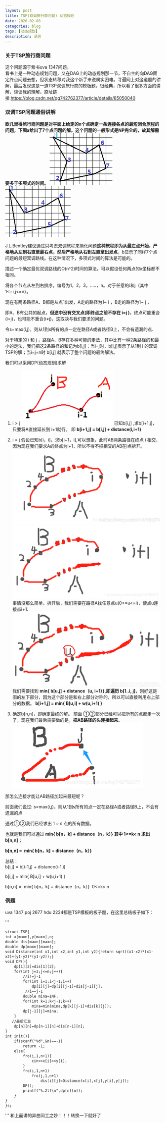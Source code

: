 ```yaml
---
layout: post
title: TSP(双调旅行商问题) 动态规划
date: 2020-02-08
categories: blog
tags: [动态规划]
description: 语言
---
```


### 关于TSP旅行商问题
这个问题源于紫书uva 1347问题。<br>
看书上是一种动态规划问题，又在DAG上的动态规划那一节，不自主的向DAG固定终点问题去想，但状态转移对我这个新手来说属实困难。寻遍网上对这道题的讲解，最后发现这是一道TSP双调旅行商的模板题，很经典，所以看了很多方面的讲解，谈谈我的理解。原址链接:<https://blog.csdn.net/qq742762377/article/details/85050040>

### 双调TSP问题通俗讲解
**欧几里得旅行商问题是对平面上给定的n个点确定一条连接各点的最短闭合旅程的问题，下图a给出了7个点问题的解。这个问题的一般形式是NP完全的，故其解需要多于多项式的时间。**
![tsp1](/img/tsp1.png) ![tsp2](/img/tsp2.png)


J.L.Bentley建议通过只考虑双调旅程来简化问题**这种旅程即为从最左点开始，严格地从左到右直至最右点，然后严格地从右到左直至出发点**。b显示了同样7个点问题的最短双调路线。在这种情况下，多项式时间的算法是可能的。

描述一个确定最优双调路线的O(n^2)时间的算法，可以假设任何两点的x坐标都不相同。


将各个节点从左到右排序，编号为1，2，3，.....，n。对于任意的i和j（其中1<=i,j<=n）。

现在有两条路径A、B都是从点1出发，A走的路径为1~ i ，B走的路径为1~ j ，

即A、B有公共的起点，**但途中没有交叉点(即终点之前不存在 i=j )**，终点可能重合(i=j)，也可能不重合(i≠j)，这取决与我们要求的问题。

令s=max(i,j)，则从1到s所有的点一定在路径A或者路径B上，不会有遗漏的点.

对于特定的 i 和 j ，路径A、B存在多种可能的走法，其中比有一种2条路径的和最小的走法，我们把这2条路径的和记为b[i,j]；当i=j时，b[i,j]表示了从1到 i 的双调TSP的解；当i=j=n时 b[i,j] 就表示了整个问题的最终解法。

我们可以采用DP(动态规划)求解

1. i > j 
  ![tsp3](/img/tsp3.png)
  已知b[i,j] ,求b[i+1,j]，只要将A直接延长到 i+1就行。
  即 **b[i+1,j] = b[i,j] + distance(i,i+1)**

2. i = j 
  假设已知b[i，i]，求b[i+1，i],可以想象，此时AB两条路径在终点 i 相交，因为现在我们要求A的终点为i+1，所以不得不把相交的AB在i点拆开。 
  ![tsp4](/img/tsp4.png)
  ![tsp5](/img/tsp5.png)
  事情没那么简单，拆开后，我们需要在路径A找任意点u(0<=u<=i)，使点u连接点i+1.
  ![tsp6](/img/tsp6.png)
  我们需要找到 **min{ b[u,j] + distance（u, i+1）},即遍历 b[1..i, j]**，刚好这是图的左下部分，因为这个部分是和右上部分对称的，所以可以直接利用右上部分的数据。
  **b[i+1,j] = min{ B[u,i] + w(u,i+1) }**

3. 确定b[n,n]，即确定最终的解。
  前面 ①②部分已经可以把所有的点都走一次了，现在我们最后需要做的是，**把AB路径的头连接起来**。
  ![tsp7](/img/tsp7.png)

那怎么连接才能让AB路径加起来最短呢？

前面我们说过: s=max(i,j)，则从1到s所有的点一定在路径A或者路径B上，不会有遗漏的点

通过①②我们已经求出 1 ~ s 点的所有数据。

也就是我们可以通过 **min{ b[n，k] + distance（n，k）} 其中 1<=k< n 求出b[n,n]**；

**b[n,n] =  min{ b[n，k] + distance（n，k）}**

总结：<br>
b[i,j] = b[i-1,j] + distance(i-1,i) 

b[i,j] = min{ B[u,i] + w(u,i+1) } 

b[n,n] =  min{ b[n，k] + distance（n，k）}  0<=k< n



### 例题
uva 1347 poj 2677 hdu 2224都是TSP模板的板子题，在这里总结板子如下：

'''

	struct TSP{
	int x[maxn],y[maxn],n;
	double dis[maxn][maxn];
	double dp[maxn][maxn];
	void Distance(int x1,int x2,int y1,int y2){return sqrt((x1-x2)*(x1-x2)+(y1-y2)*(y1-y2));}
    void DP(){
        dp[1][2]=dis[1][2];
        for(int j=3;j<=n;j++){
            //i!=j-1
            for(int i=1;i<j-1;i++)
                dp[i][j]=dp[i][j-1]+dis[j-1][j];
             //i==j-1
            double mina=INF;
            for(int k=1;k<j-1;k++)
                mina=min(mina,dp[k][j-1]+dis[k][j]);
            dp[j-1][j]=mina;
        }
       //最后汇总
        dp[n][n]=dp[n-1][n]+dis[n-1][n];
    }
    int init(){
        if(scanf("%d",&n)==-1)
            return -1;
        else{
            fro(i,1,n+1){
                cin>>x[i]>>y[i];
            }
            fro(i,1,n+1)
                fro(j,1,n+1)
                    dis[i][j]=Distance(x[i],x[j],y[i],y[j]);
            DP();
            printf("%.2lf\n",dp[n][n]);
        }
    }
    }s;

'''
和上面讲的异曲同工之妙！！！转换一下就好了